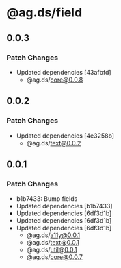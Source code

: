 # @ag.ds/field

## 0.0.3

### Patch Changes

- Updated dependencies [43afbfd]
  - @ag.ds/core@0.0.8

## 0.0.2

### Patch Changes

- Updated dependencies [4e3258b]
  - @ag.ds/text@0.0.2

## 0.0.1

### Patch Changes

- b1b7433: Bump fields
- Updated dependencies [b1b7433]
- Updated dependencies [6df3d1b]
- Updated dependencies [6df3d1b]
- Updated dependencies [6df3d1b]
  - @ag.ds/a11y@0.0.1
  - @ag.ds/text@0.0.1
  - @ag.ds/util@0.0.1
  - @ag.ds/core@0.0.7
